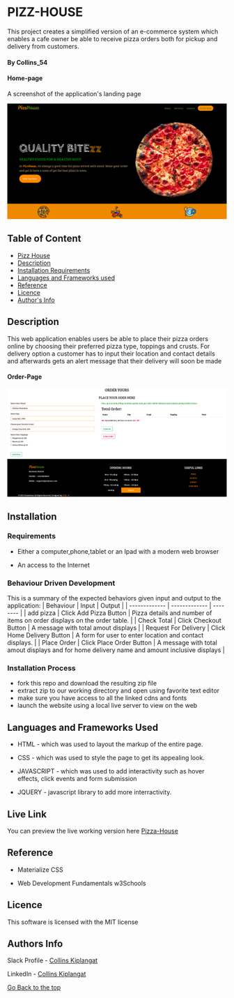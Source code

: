 # PIZZ-HOUSE
This project creates a simplified version of an e-commerce system which enables a cafe owner be able to receive pizza orders both for pickup and delivery from customers.

#### By Collins_54

#### Home-page

A  screenshot of the application's landing page

![Alt text](./assets/screenshots/pizza-home.png?raw=true "Home Screen")

## Table of Content

+ [Pizz House](#pizz-house)
+ [Description](#Description)
+ [Installation Requirements](#Installation)
+ [Languages and Frameworks used](#Languages-used)
+ [Reference](#reference)
+ [Licence](#licence)
+ [Author's Info](#author-Info)

## Description
This web application enables users be able to place their pizza orders online by choosing their preferred pizza type, toppings and crusts. For delivery option a customer has to input their location and contact details and afterwards gets an alert message that their delivery will soon be made

#### Order-Page

![Alt text](./assets/screenshots/pizza-order.png?raw=true "Order Page")


## Installation

### Requirements

* Either a computer,phone,tablet or an Ipad with a modern web browser

* An access to the Internet

### Behaviour Driven Development

This is a summary of the expected behaviors given input and output to the application:
| Behaviour             |    Input                   |  Output                                                                                      |
| -------------         | -------------              | --------                                                                                     |
| add pizza             | Click Add Pizza Button     | Pizza details and number of items on order displays on the order table.                      |
| Check Total           | Click Checkout Button      | A message with total amout displays                                                          | 
| Request For Delivery  | Click Home Delivery Button | A form for user to enter location and contact displays.                                      |
| Place Order           | Click Place Order Button   | A message with total amout displays and for home delivery name and amount inclusive displays |


### Installation Process

- fork this repo and download the resulting zip file
- extract zip to our working directory and open using favorite text editor
- make sure you have access to all the linked cdns and fonts 
- launch the website using a local live server to view on the web

## Languages and Frameworks Used
* HTML - which was used to layout the markup of the entire page.

* CSS - which was used to style the page to get its appealing look. 

* JAVASCRIPT - which was used to add interactivity such as hover effects, click events and form submission

* JQUERY - javascript library to add more interractivity.

## Live Link

You can preview the live working version here
[Pizza-House](https://ckm54.github.io/delani-studio/)

## Reference
* Materialize CSS

* Web Development Fundamentals w3Schools

## Licence

This software is licensed with the MIT license

## Authors Info

Slack Profile - [Collins Kiplangat](https://app.slack.com/client/T0101L740P4/D02TWE6NQ1Z/user_profile/U02TFQD7EKZ)

LinkedIn - [Collins Kiplangat](https://www.linkedin.com/in/collins-kiplangat-a1bab715a/)

[Go Back to the top](#delani-studio)